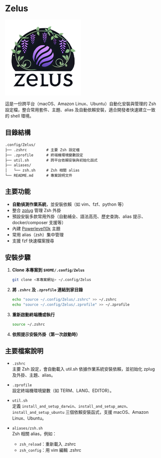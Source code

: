 # Zelus 

<img src="./assets/zelus.png" width="250" height="250" alt="logo">

這是一份跨平台（macOS、Amazon Linux、Ubuntu）自動化安裝與管理的 Zsh 設定檔，整合常用套件、主題、alias 及自動依賴安裝，適合開發者快速建立一致的 shell 環境。

## 目錄結構

```
.config/Zelus/
├── .zshrc         # 主要 Zsh 設定檔
├── .zprofile      # 終端機環境變數設定
├── util.sh        # 跨平台依賴安裝與初始化函式
├── aliases/
│   └── zsh.sh     # Zsh 相關 alias
└── README.md      # 專案說明文件
```

## 主要功能

- **自動偵測作業系統**，並安裝依賴（如 vim、fzf、python 等）
- 整合 [zplug](https://github.com/zplug/zplug) 管理 Zsh 外掛
- 預設安裝多款常用外掛（自動補全、語法高亮、歷史查詢、alias 提示、docker/composer 支援等）
- 內建 [Powerlevel10k](https://github.com/romkatv/powerlevel10k) 主題
- 常用 alias（zsh）集中管理
- 支援 fzf 快速檔案搜尋

## 安裝步驟

1. **Clone 本專案到 `$HOME/.config/Zelus`**
   ```sh
   git clone <本專案網址> ~/.config/Zelus
   ```

2. **將 `.zshrc` 及 `.zprofile` 連結到家目錄**
   ```sh
   echo "source ~/.config/Zelus/.zshrc" >> ~/.zshrc
   echo "source ~/.config/Zelus/.zprofile" >> ~/.zprofile
   ```

3. **重新啟動終端機或執行**
   ```sh
   source ~/.zshrc
   ```

4. **依照提示安裝外掛（第一次啟動時）**

## 主要檔案說明

- `.zshrc`  
  主要 Zsh 設定，會自動載入 util.sh 依據作業系統安裝依賴，並初始化 zplug 及外掛、主題、alias。

- `.zprofile`  
  設定終端機環境變數（如 TERM、LANG、EDITOR）。

- `util.sh`  
  定義 `install_and_setup_darwin`、`install_and_setup_amzn`、`install_and_setup_ubuntu` 三個依賴安裝函式，支援 macOS、Amazon Linux、Ubuntu。

- `aliases/zsh.sh`  
  Zsh 相關 alias，例如：
  - `zsh_reload`：重新載入 .zshrc
  - `zsh_config`：用 vim 編輯 .zshrc
